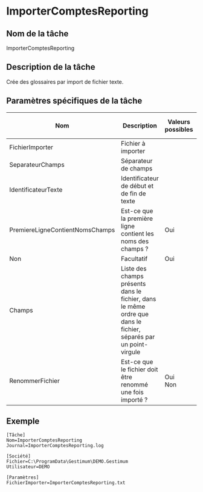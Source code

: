 # ImporterComptesReporting

## Nom de la tâche


ImporterComptesReporting


## Description de la tâche


Crée des glossaires par import de fichier texte.


## Paramètres spécifiques de la tâche










| Nom | Description | Valeurs possibles | Présence | Valeur par défaut |
|---|---|---|---|---|
| FichierImporter | Fichier à importer |   | Obligatoire |   |
| SeparateurChamps | Séparateur de champs |   | Facultatif | ; |
| IdentificateurTexte | Identificateur de début et de fin de texte |   | Facultatif |   |
| PremiereLigneContientNomsChamps | Est-ce que la première ligne contient les noms des champs ? | Oui
Non | Facultatif | Oui |
| Champs | Liste des champs présents dans le fichier, dans le même ordre que dans le fichier, séparés par un point-virgule |   | Facultatif |   |
| RenommerFichier | Est-ce que le fichier doit être renommé une fois importé ? | Oui <br>Non | Facultatif | Non |


## Exemple


````
[Tâche]
Nom=ImporterComptesReporting
Journal=ImporterComptesReporting.log

[Société]
Fichier=C:\ProgramData\Gestimum\DEMO.Gestimum
Utilisateur=DEMO

[Paramètres]
FichierImporter=ImporterComptesReporting.txt
````